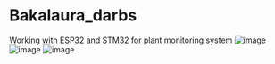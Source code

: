 # Bakalaura_darbs
Working with ESP32 and STM32 for plant monitoring system
![image](https://user-images.githubusercontent.com/40357373/229561338-1ca33abb-11ff-4821-94e3-6ece1f55ebd9.png)
![image](https://user-images.githubusercontent.com/40357373/229561414-a017beab-a71d-4af1-8ac4-1cf5f552a78e.png)
![image](https://user-images.githubusercontent.com/40357373/229561480-cb4d110b-a382-4a26-9039-960ee1d25902.png)
